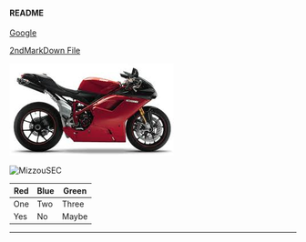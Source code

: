 
#### README
[Google](http://www.google.com)

[2ndMarkDown File](2ndMarkDown.md)

![Motorcycle](Motorcycle.jpg)

![MizzouSEC](https://encrypted-tbn0.gstatic.com/images?q=tbn:ANd9GcRn_B0ldjOpP7mgWFhX3WbTHzKh8XnsXVowGSdvqMAb_G6T6B0PNQ)

Red | Blue | Green
--- | --- | ---
One | Two | Three
Yes | No | Maybe

---
